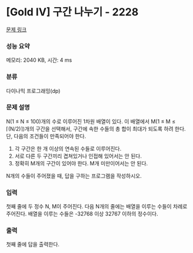 # [Gold IV] 구간 나누기 - 2228 

[문제 링크](https://www.acmicpc.net/problem/2228) 

### 성능 요약

메모리: 2040 KB, 시간: 4 ms

### 분류

다이나믹 프로그래밍(dp)

### 문제 설명

<p>N(1 ≤ N ≤ 100)개의 수로 이루어진 1차원 배열이 있다. 이 배열에서 M(1 ≤ M ≤ ⌈(N/2)⌉)개의 구간을 선택해서, 구간에 속한 수들의 총 합이 최대가 되도록 하려 한다. 단, 다음의 조건들이 만족되어야 한다.</p>

<ol>
	<li>각 구간은 한 개 이상의 연속된 수들로 이루어진다.</li>
	<li>서로 다른 두 구간끼리 겹쳐있거나 인접해 있어서는 안 된다.</li>
	<li>정확히 M개의 구간이 있어야 한다. M개 미만이어서는 안 된다.</li>
</ol>

<p>N개의 수들이 주어졌을 때, 답을 구하는 프로그램을 작성하시오.</p>

### 입력 

 <p>첫째 줄에 두 정수 N, M이 주어진다. 다음 N개의 줄에는 배열을 이루는 수들이 차례로 주어진다. 배열을 이루는 수들은 -32768 이상 32767 이하의 정수이다.</p>

### 출력 

 <p>첫째 줄에 답을 출력한다.</p>

